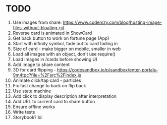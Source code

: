 # TODO

1. Use images from share: https://www.codemzy.com/blog/hosting-image-files-without-bloating-git
1. Reverse card is animated in ShowCard
1. Get back button to work on fortune page (App)
1. Start with infinity symbol, fade out to card fading in
1. Size of card - make bigger on mobile, smaller in web
1. Load all images with an object, don't use require()
1. Load images in /cards before showing UI
1. Add image to share content
1. 3D for card flipping - https://codesandbox.io/p/sandbox/enter-portals-9m4tpc?file=%2Fsrc%2Findex.js
1. Animate click/tap card - particles
1. Fix fast change to back on flip back
1. Use state machine
1. Add click to display description after interpretation
1. Add URL to current card to share button
1. Ensure offline works
1. Write tests
1. Storybook? lol